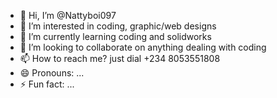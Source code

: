 - 👋 Hi, I’m @Nattyboi097
- 👀 I’m interested in coding, graphic/web designs
- 🌱 I’m currently learning coding and solidworks
- 💞️ I’m looking to collaborate on anything dealing with coding
- 📫 How to reach me? just dial +234 8053551808
- 😄 Pronouns: ...
- ⚡ Fun fact: ...

<!---
Nattyboi097/Nattyboi097 is a ✨ special ✨ repository because its `README.md` (this file) appears on your GitHub profile.
You can click the Preview link to take a look at your changes.
--->
